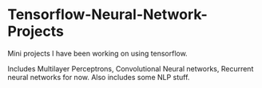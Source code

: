 # Tensorflow-Neural-Network-Projects
Mini projects I have been working on using tensorflow.

Includes Multilayer Perceptrons, Convolutional Neural networks, Recurrent neural networks for now. 
Also includes some NLP stuff. 
